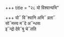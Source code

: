 +++
title = "२८ यो विश्वान्यभि"

+++
यो᳓ वि᳓श्वानि अभि᳓ व्रता᳓  
सो᳓मस्य म᳓दे अ᳓न्धसः  
इ᳓न्द्रो देवे᳓षु चे᳓तति